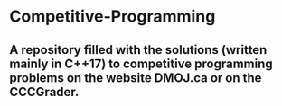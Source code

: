 # Competitive-Programming

## A repository filled with the solutions (written mainly in C++17) to competitive programming problems on the website DMOJ.ca or on the CCCGrader.